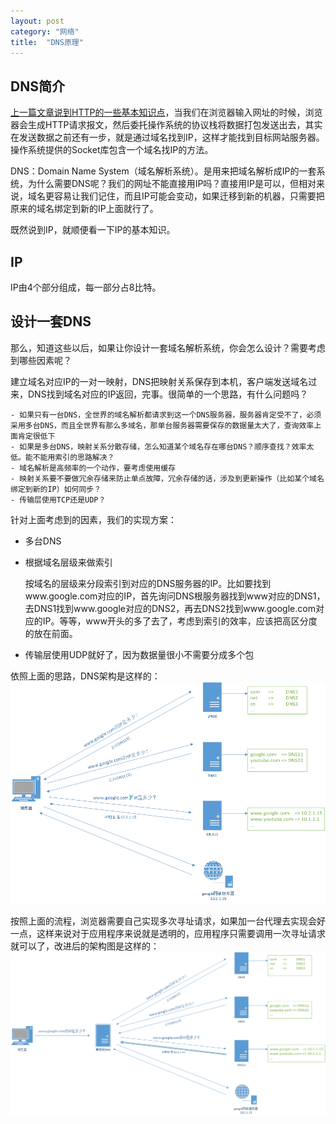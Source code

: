 ```yaml
---
layout: post
category: "网络"
title:  "DNS原理"
---
```


## DNS简介
[上一篇文章说到HTTP的一些基本知识点](/网络/2018/07/25/http.html)，当我们在浏览器输入网址的时候，浏览器会生成HTTP请求报文，然后委托操作系统的协议栈将数据打包发送出去，其实在发送数据之前还有一步，就是通过域名找到IP，这样才能找到目标网站服务器。操作系统提供的Socket库包含一个域名找IP的方法。

DNS：Domain Name System（域名解析系统）。是用来把域名解析成IP的一套系统，为什么需要DNS呢？我们的网址不能直接用IP吗？直接用IP是可以，但相对来说，域名更容易让我们记住，而且IP可能会变动，如果迁移到新的机器，只需要把原来的域名绑定到新的IP上面就行了。

既然说到IP，就顺便看一下IP的基本知识。

## IP
IP由4个部分组成，每一部分占8比特。

## 设计一套DNS
那么，知道这些以后，如果让你设计一套域名解析系统，你会怎么设计？需要考虑到哪些因素呢？

建立域名对应IP的一对一映射，DNS把映射关系保存到本机，客户端发送域名过来，DNS找到域名对应的IP返回，完事。很简单的一个思路，有什么问题吗？
    
    - 如果只有一台DNS，全世界的域名解析都请求到这一个DNS服务器，服务器肯定受不了，必须采用多台DNS，而且全世界有那么多域名，那单台服务器需要保存的数据量太大了，查询效率上面肯定很低下
    - 如果是多台DNS，映射关系分散存储，怎么知道某个域名存在哪台DNS？顺序查找？效率太低。能不能用索引的思路解决？
    - 域名解析是高频率的一个动作，要考虑使用缓存
    - 映射关系要不要做冗余存储来防止单点故障，冗余存储的话，涉及到更新操作（比如某个域名绑定到新的IP）如何同步？
    - 传输层使用TCP还是UDP？

针对上面考虑到的因素，我们的实现方案：
- 多台DNS
- 根据域名层级来做索引

    按域名的层级来分段索引到对应的DNS服务器的IP。比如要找到www.google.com对应的IP，首先询问DNS根服务器找到www对应的DNS1，去DNS1找到www.google对应的DNS2，再去DNS2找到www.google.com对应的IP。等等，www开头的多了去了，考虑到索引的效率，应该把高区分度的放在前面。
- 传输层使用UDP就好了，因为数据量很小不需要分成多个包

依照上面的思路，DNS架构是这样的：
![DNS架构V1](/images/dns-lookup-v1.png)

按照上面的流程，浏览器需要自己实现多次寻址请求，如果加一台代理去实现会好一点，这样来说对于应用程序来说就是透明的，应用程序只需要调用一次寻址请求就可以了，改进后的架构图是这样的：
![DNS架构V2](/images/dns-lookup-v2.png)